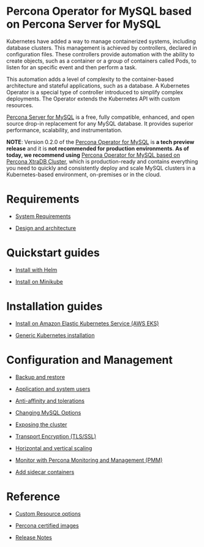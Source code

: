 # Percona Operator for MySQL based on Percona Server for MySQL

Kubernetes have added a way to
manage containerized systems, including database clusters. This management is
achieved by controllers, declared in configuration files. These controllers
provide automation with the ability to create objects, such as a container or a
group of containers called Pods, to listen for an specific event and then
perform a task.

This automation adds a level of complexity to the container-based architecture
and stateful applications, such as a database. A Kubernetes Operator is a
special type of controller introduced to simplify complex deployments. The
Operator extends the Kubernetes API with custom resources.

[Percona Server for MySQL](https://www.percona.com/doc/percona-server/LATEST/index.html)
is a free, fully compatible, enhanced, and open source drop-in replacement for
any MySQL database. It provides superior performance, scalability, and
instrumentation.

**NOTE**: Version 0.2.0 of the [Percona Operator for MySQL](https://github.com/percona/percona-server-mysql-operator) is **a tech preview release** and it is **not recommended for production environments**. **As of today, we recommend using** [Percona Operator for MySQL based on Percona XtraDB Cluster](https://www.percona.com/doc/kubernetes-operator-for-pxc/index.html), which is production-ready and contains everything you need to quickly and consistently deploy and scale MySQL clusters in a Kubernetes-based environment, on-premises or in the cloud.

# Requirements

* [System Requirements](System-Requirements.md)

* [Design and architecture](architecture.md)

# Quickstart guides

* [Install with Helm](helm.md)

* [Install on Minikube](minikube.md)

# Installation guides

* [Install on Amazon Elastic Kubernetes Service (AWS EKS)](eks.md)

* [Generic Kubernetes installation](kubernetes.md)

# Configuration and Management

* [Backup and restore](backups.md)

* [Application and system users](users.md)

* [Anti-affinity and tolerations](constraints.md)

* [Changing MySQL Options](options.md)

* [Exposing the cluster](expose.md)

* [Transport Encryption (TLS/SSL)](TLS.md)

* [Horizontal and vertical scaling](scaling.md)

* [Monitor with Percona Monitoring and Management (PMM)](monitoring.md)

* [Add sidecar containers](sidecar.md)

# Reference

* [Custom Resource options](operator.md)

* [Percona certified images](images.md)

* [Release Notes](ReleaseNotes/index.md)
